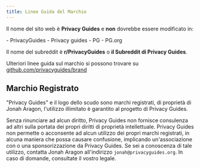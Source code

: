 ```yaml
---
title: Linee Guida del Marchio
---
```


Il nome del sito web è **Privacy Guides** e **non** dovrebbe essere modificato in:

<div class="pg-red" markdown>
- PrivacyGuides
- Privacy guides
- PG
- PG.org
</div>

Il nome del subreddit è **r/PrivacyGuides** o **il Subreddit di Privacy Guides**.

Ulteriori linee guida sul marchio si possono trovare su [github.com/privacyguides/brand](https://github.com/privacyguides/brand)

## Marchio Registrato

"Privacy Guides" e il logo dello scudo sono marchi registrati, di proprietà di Jonah Aragon, l'utilizzo illimitato è garantito al progetto di Privacy Guides.

Senza rinunciare ad alcun diritto, Privacy Guides non fornisce consulenza ad altri sulla portata dei propri diritti di proprietà intellettuale. Privacy Guides non permette o acconsente ad alcun utilizzo dei propri marchi registrati, in alcuna maniera che possa causare confusione, implicando un'associazione con o una sponsorizzazione da Privacy Guides. Se sei a conoscenza di tale utilizzo, contatta Jonah Aragon all'indirizzo `jonah@privacyguides.org`. In caso di domande, consultate il vostro legale.
